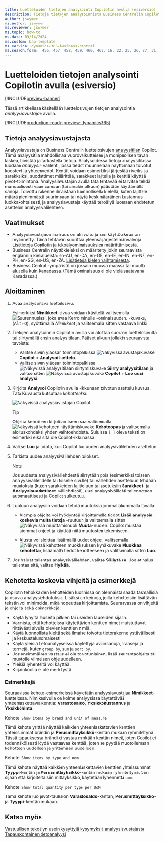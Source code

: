 ```yaml
---
title: Luetteloiden tietojen analysointi Copilotin avulla (esiversio)
description: Tietoja tietojen analysoinnista Business Centralin Copilotin avulla.
author: jswymer
ms.author: jswymer
ms.reviewer: jswymer
ms.topic: how-to
ms.date: 03/14/2024
ms.custom: bap-template
ms.service: dynamics-365-business-central
ms.search.form: '456, 457, 458, 459, 460, 461, 16, 22, 25, 26, 27, 31, 143, 144, 9300, 9301, 9303, 9304, 9305, 9306, 9307, 9309, 9310, 9311'
---
```

# Luetteloiden tietojen analysointi Copilotin avulla (esiversio)

[!INCLUDE[preview-banner](includes/preview-banner.md)]

Tässä artikkelissa käsitellään luettelosivujen tietojen analysointia *analyysiavustajan* avulla.

[!INCLUDE[production-ready-preview-dynamics365](includes/production-ready-preview-dynamics365.md)]

## Tietoja analyysiavustajasta

Analyysiavustaja on Business Centralin luettelosivujen [analyysitilan](analysis-mode.md) Copilot. Tämä analyysitila mahdollistaa vuorovaikutteisen ja monipuolisen tavan laskea, tiivistää ja tarkastella tietoja. Analysoidessa tietoja analyysitilassa luodaan *analyysin* välilehti, jossa tiedot muunnetaan näyttämään toivotut koosteet ja yhteenvedot. Kentät voidaan esimerkiksi järjestää riveiksi ja sarakkeiksi, suodattimet määrittää, sarakkeet lajitella ja kenttiä käyttää pivot-toimintona. Analyysiavustajan avulla tätä tehtävää ei tarvitse tehdä manuaalisesti vaan samaan (tai ainakin alkuun) päästään käyttämällä sanoja. Toivottu rakenne ilmaistaan luonnollisella kielellä, kuten lajittele määrä pienimmästä suurimpaan tai näytä keskimääräinen kustannus luokkakohtaisesti, ja analyysiavustaja käyttää tekoälyä luomaan ehdotetun asettelun analyysivälilehteen.


<!-- 

 However, the data analysis mode requires some understanding of how to structure fields to meet the desired aggregations and summarizations. It requires you to move fields around to the appropriate areas within analysis mode pane which data rows and columns to display, specify filters, sorting, grouping, pivoting and totals. Analysis assist minimizes these requirments by enabling you to express the desired layout in words. , like "group which data rows and columns to display, specify filters, sorting, grouping, pivoting and totals
--> 
## Vaatimukset

- Analyysiavustajaominaisuus on aktivoitu ja sen käyttöoikeus on myönnetty. Tämä tehtävän suorittaa yleensä järjestelmänvalvoja. [Lisätietoja Copilotin ja tekoälyominaisuuksien määrittämisestä](enable-ai.md).
- Business Centralin näyttökieleksi on määritetty jokin seuraavista englannin kielialueista: en-AU, en-CA, en-GB, en-IE, en-IN, en-NZ, en-PH, en-SG, en-US, en-ZA. [Lisätietoja kielen vaihtamisesta](ui-change-basic-settings.md#language).
- Business Central -ympäristö on jossain muussa maassa tai muulla alueella kuin Kanadassa. (Tämä ominaisuus ei ole vielä saatavana Kanadassa.)

<!--
> [!NOTE]
> You may notice some list pages that don't include the **Analyze** switch for changing to the analysis mode. The reason is that developers can disable analysis mode on specific pages by using the [AnalysisModeEnabled property](/dynamics365/business-central/dev-itpro/developer/properties/devenv-analysismodeenabled-property) in AL.-->

## Aloittaminen

1. Avaa analysoitava luettelosivu.

   Esimerkiksi **Nimikkeet**-sivua voidaan käsitellä valitsemalla ![Suurennuslasi, joka avaa Kerro minulle -ominaisuuden.](media/ui-search/search_small.png) -kuvake, (<kbd>Alt</kbd>+<kbd>Q</kbd>), syöttämällä *Nimikkeet* ja valitsemalla sitten vastaava linkki.

1. Tietojen analysoinnin Copilotin avulla voi aloittaa suoraan luettelosivulta tai siirtymällä ensin analyysitilaan. Pääset alkuun jollakin seuraavista tavoista:

    - Valitse sivun yläosan toimintopalkissa ![Näkyvissä avustajakuvake](media/copilot-icon.png) **Copilot** > **Analysoi luettelo**.
    - Valitse sivun yläosan toimintopalkissa ![Näkyvissä analyysitilaan siirtymiskuvake](media/analysis-mode-icon.png) **Siirry analyysitilaan** ja valitse sitten ![Näkyvissä avustajakuvake](media/copilot-icon.png) **Copilot** > **Luo uusi analyysi**.

1. Kirjoita **Analysoi** Copilotin avulla -ikkunaan toivotun asettelu kuvaus. Tätä Kuvausta kutsutaan *kehotteeksi*.

    ![Näkyvissä analyysiavustajan Copilot](media/analysis-assist.png)

    > [!TIP]
    > Ohjeita kehotteen kirjoittamiseen saa valitsemalla ![Näkyvissä kehotteen näyttämiskuvake](media/prompt-guide-icon.png) **Kehoteopas** ja valitsemalla aloituskohdaksi yhden vaihtoehdoista. Suluissa `[ ]` oleva teksti on esimerkki eikä sitä ole Copilot-ikkunassa.

1. Valitse **Luo** ja odota, kun Copilot luo uuden analyysivälilehden asettelun.
1. Tarkista uuden analyysivälilehden tulokset.

   > [!NOTE]
   > Jos uudesta analyysivälilehdestä siirrytään pois (esimerkiksi toiseen analyysivälilehdelle tai toiselle sivulle) tai välilehden asetteluun tehdään muutoksia (kuten sarakkeiden lajitteluun tai asetuksiin **Sarakkeet**- ja **Analyysisuodattimet**-välilehdissä), uusi analyysivälilehti tallennetaan automaattisesti ja Copilot sulkeutuu.

1. Luotuun analyysiin voidaan tehdä muutoksia jommallakummalla tavalla:

   - Aiempia ohjeita voi hyödyntää kirjoittamalla tiedot **Lisää analyysia koskevia muita tietoja** -ruutuun ja valitsemalla sitten ![Näkyvissä muuttamisnuoli](media/analysis-assist-adjust-button.png) **Muuta**-nuolen. Copilot muistaa aiemmat ohjeet ja käyttää niitä muutosten tekemiseen.

   - Alusta voi aloittaa lisäämällä uudet ohjeet, valitsemalla ![Näkyvissä kehotteen muokkauksen kynäkuvake](media/edit-pencil.png) **Muokkaa kehotetta:**, lisäämällä tiedot kehotteeseen ja valitsemalla sitten **Luo**.

1. Jos haluat tallentaa analyysivälilehden, valitse **Säilytä se**. Jos et halua tallentaa sitä, valitse **Hylkää**.

## Kehotetta koskevia vihjeitä ja esimerkkejä

Copilotin tehokkaiden kehotteiden luonnissa on olennaista saada täsmällisiä ja osuvia analyysiehdotuksia. Lisäksi on keinoja, joilla kehotteisiin lisättävän tekstin voi minimoida, mikä nopeuttaa kirjoittamista. Seuraavassa on vihjeitä ja ohjeita sekä esimerkkejä:

- Käytä lyhyitä lauseita pitkien tai useiden lauseiden sijaan.
- Varmista, että kehotteissa käytettävien kenttien nimet muistuttavat riittävästi sivulla olevien kenttien nimiä.
- Käytä luonnollista kieltä sekä ilmaise toivottu tietorakenne ystävällisesti ja keskustelunomaisesti.
- Käytä yleisiä tietoanalyyseissa käytettyjä avainsanoja, fraaseja ja termejä, kuten `group by`, `sum` ja `sort by`.
- Jos ensimmäisen vastaus ei ole toivotunlainen, lisää seurantaohjeita tai muotoile viimeisen ohje uudelleen.
- Yleisiä lyhenteitä voi käyttää.
- Kirjainkoolla ei ole merkitystä.

### Esimerkkejä

Seuraavissa kehote-esimerkeissä käytetään analyysiavustajaa **Nimikkeet**-luettelossa. Nimikesivulla on kolme analyysissa käytettävää yhteenlaskettavia kenttiä: **Varastosaldo**, **Yksikkökustannus** ja **Yksikköhinta**.

Kehote: `Show items by brand and unit of measure`

Tämä kehote yrittää näyttää kaikkien yhteenlaskettavien kenttien yhteissummat brändin ja **Perusmittayksikkö**-kentän mukaan ryhmiteltynä. Tässä tapauksessa brändi ei vastaa minkään kentän nimeä, joten Copilot ei todennäköisesti löydä vastaavaa kenttää, joten se pyytää muotoilemaan kehotteen uudelleen ja yrittämään uudelleen.

Kehote: `Show items by type and uom`

Tämä kehote näyttää kaikkien yhteenlaskettavien kenttien yhteissummat **Tyyppi**-kentän ja **Perusmittayksikkö**-kentän mukaan ryhmiteltynä. Sen sijaan että kirjoitettaisiin mittayksikkö, käytetään lyhennettä `uom`.

Kehote: `Show total quantity per type per UoM`

Tämä kehote luo pivot-taulukon **Varastosaldo**-kentän, **Perusmittayksikkö**- ja **Tyyppi**-kentän mukaan.

## Katso myös

[Vastuullisen tekoälyn usein kysyttyjä kysymyksiä analyysiavustajasta](faqs-analysis-assist.md)  
[Tapauskohtainen tietoanalyysi](reports-adhoc-analysis.md)  
